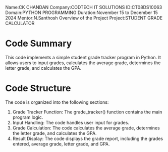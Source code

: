Name:CK CHANDAN 
Company:CODTECH IT SOLUTIONS 
ID:CT08DS10063
Domain:PYTHON PROGRAMMING
Duration:November 15 to December 15 2024 
Mentor:N.Santhosh
Overview of the Project
Project:STUDENT GRADE CALCULATOR
# Code Summary
This code implements a simple student grade tracker program in Python. It allows users to input grades, calculates the average grade, determines the letter grade, and calculates the GPA.

# Code Structure
The code is organized into the following sections:

1. Grade Tracker Function: The grade_tracker() function contains the main program logic.
2. Input Handling: The code handles user input for grades.
3. Grade Calculation: The code calculates the average grade, determines the letter grade, and calculates the GPA.
4. Result Display: The code displays the grade report, including the grades entered, average grade, letter grade, and GPA.


